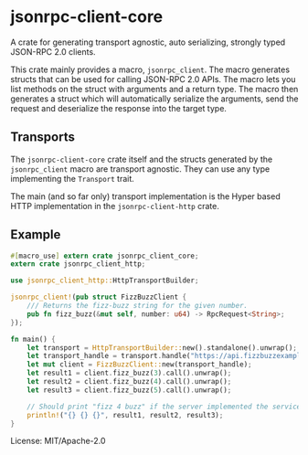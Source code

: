 # jsonrpc-client-core

A crate for generating transport agnostic, auto serializing, strongly typed JSON-RPC 2.0
clients.

This crate mainly provides a macro, `jsonrpc_client`. The macro generates structs that can be
used for calling JSON-RPC 2.0 APIs. The macro lets you list methods on the struct with
arguments and a return type. The macro then generates a struct which will automatically
serialize the arguments, send the request and deserialize the response into the target type.

## Transports

The `jsonrpc-client-core` crate itself and the structs generated by the `jsonrpc_client` macro
are transport agnostic. They can use any type implementing the `Transport` trait.

The main (and so far only) transport implementation is the Hyper based HTTP implementation
in the `jsonrpc-client-http` crate.

## Example

```rust
#[macro_use] extern crate jsonrpc_client_core;
extern crate jsonrpc_client_http;

use jsonrpc_client_http::HttpTransportBuilder;

jsonrpc_client!(pub struct FizzBuzzClient {
    /// Returns the fizz-buzz string for the given number.
    pub fn fizz_buzz(&mut self, number: u64) -> RpcRequest<String>;
});

fn main() {
    let transport = HttpTransportBuilder::new().standalone().unwrap();
    let transport_handle = transport.handle("https://api.fizzbuzzexample.org/rpc/").unwrap();
    let mut client = FizzBuzzClient::new(transport_handle);
    let result1 = client.fizz_buzz(3).call().unwrap();
    let result2 = client.fizz_buzz(4).call().unwrap();
    let result3 = client.fizz_buzz(5).call().unwrap();

    // Should print "fizz 4 buzz" if the server implemented the service correctly
    println!("{} {} {}", result1, result2, result3);
}
```


License: MIT/Apache-2.0
